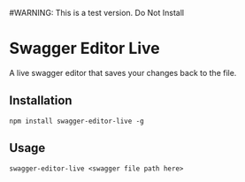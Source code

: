 #WARNING: This is a test version. Do Not Install

# Swagger Editor Live

A live swagger editor that saves your changes back to the file.

## Installation

```
npm install swagger-editor-live -g
```

## Usage
```
swagger-editor-live <swagger file path here>
```
